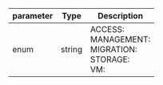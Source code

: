 | parameter | Type | Description |
| ----------- | ----------- |----------- |
| enum  |  string  | ACCESS: <br/>MANAGEMENT: <br/>MIGRATION: <br/>STORAGE: <br/>VM:    |